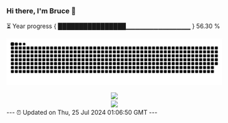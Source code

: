 ### Hi there, I'm Bruce 👋
⏳ Year progress { ████████████████▁▁▁▁▁▁▁▁▁▁▁▁▁▁ } 56.30 %

![](https://raw.githubusercontent.com/Swiftie13st/Swiftie13st/main/assets/github-contribution-grid-snake-dark.svg)


<div align="center"> <img src="https://metrics.lecoq.io/Swiftie13st?template=classic&config.timezone=Asia%2FShanghai"> </div>

<div align="center"> <img src="https://github-readme-streak-stats.herokuapp.com/?user=Swiftie13st" /> </div>
---
⏰ Updated on Thu, 25 Jul 2024 01:06:50 GMT
---

